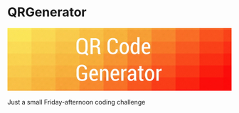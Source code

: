 # QRGenerator
<img src="https://github.com/varjakw/QRGenerator/blob/main/QRGenerator.jpg"/>

Just a small Friday-afternoon coding challenge
